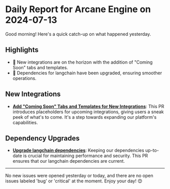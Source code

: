 # Daily Report for Arcane Engine on 2024-07-13

Good morning! Here's a quick catch-up on what happened yesterday.

## Highlights
- 🚀 New integrations are on the horizon with the addition of "Coming Soon" tabs and templates.
- 🔄 Dependencies for langchain have been upgraded, ensuring smoother operations.

## New Integrations
- **[Add "Coming Soon" Tabs and Templates for New Integrations](https://github.com/arc-eng/studio/pull/209)**: This PR introduces placeholders for upcoming integrations, giving users a sneak peek of what's to come. It's a step towards expanding our platform's capabilities.

## Dependency Upgrades
- **[Upgrade langchain dependencies](https://github.com/arc-eng/studio/pull/208)**: Keeping our dependencies up-to-date is crucial for maintaining performance and security. This PR ensures that our langchain dependencies are current.

---

No new issues were opened yesterday or today, and there are no open issues labeled 'bug' or 'critical' at the moment. Enjoy your day! 😊